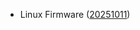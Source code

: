- Linux Firmware ([20251011](https://git.kernel.org/pub/scm/linux/kernel/git/firmware/linux-firmware.git/tag/?h=20251011))
